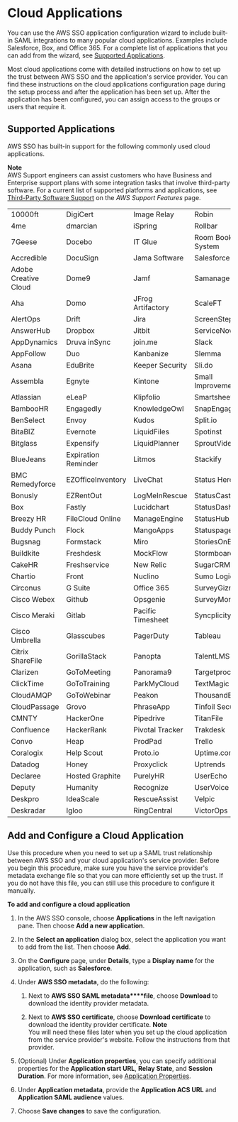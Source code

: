 # Cloud Applications<a name="saasapps"></a>

You can use the AWS SSO application configuration wizard to include built\-in SAML integrations to many popular cloud applications\. Examples include Salesforce, Box, and Office 365\. For a complete list of applications that you can add from the wizard, see [Supported Applications](#saasapps-supported)\.

Most cloud applications come with detailed instructions on how to set up the trust between AWS SSO and the application's service provider\. You can find these instructions on the cloud applications configuration page during the setup process and after the application has been set up\. After the application has been configured, you can assign access to the groups or users that require it\.

## Supported Applications<a name="saasapps-supported"></a>

AWS SSO has built\-in support for the following commonly used cloud applications\.

**Note**  
AWS Support engineers can assist customers who have Business and Enterprise support plans with some integration tasks that involve third\-party software\. For a current list of supported platforms and applications, see [Third\-Party Software Support](https://aws.amazon.com/premiumsupport/faqs/#what3rdParty) on the *AWS Support Features* page\.


|  |  |  |  |  | 
| --- |--- |--- |--- |--- |
| 10000ft | DigiCert | Image Relay | Robin | Vtiger | 
| 4me | dmarcian | iSpring | Rollbar | Way We Do | 
| 7Geese | Docebo | IT Glue | Room Booking System | Weekdone | 
| Accredible | DocuSign | Jama Software | Salesforce | WhosOnLocation | 
| Adobe Creative Cloud | Dome9 | Jamf | Samanage | Workplace by Facebook | 
| Aha | Domo | JFrog Artifactory | ScaleFT | Workstars | 
| AlertOps | Drift | Jira | ScreenSteps | Wrike | 
| AnswerHub | Dropbox | Jitbit | ServiceNow | xMatters | 
| AppDynamics | Druva inSync | join\.me | Slack | Yodeck | 
| AppFollow | Duo | Kanbanize | Slemma | Zendesk | 
| Asana | EduBrite | Keeper Security | Sli\.do | Ziflow | 
| Assembla | Egnyte | Kintone | Small Improvements | Zillable | 
| Atlassian | eLeaP | Klipfolio | Smartsheet | Zoho | 
| BambooHR | Engagedly | KnowledgeOwl | SnapEngage | Zoom | 
| BenSelect | Envoy | Kudos | Split\.io |  | 
| BitaBIZ | Evernote | LiquidFiles | Spotinst |  | 
| Bitglass | Expensify | LiquidPlanner | SproutVideo |  | 
| BlueJeans | Expiration Reminder | Litmos | Stackify |  | 
| BMC Remedyforce | EZOfficeInventory | LiveChat | Status Hero |  | 
| Bonusly | EZRentOut | LogMeInRescue | StatusCast |  | 
| Box | Fastly | Lucidchart | StatusDashboard |  | 
| Breezy HR | FileCloud Online | ManageEngine | StatusHub |  | 
| Buddy Punch | Flock | MangoApps | Statuspage |  | 
| Bugsnag | Formstack | Miro | StoriesOnBoard |  | 
| Buildkite | Freshdesk | MockFlow | Stormboard |  | 
| CakeHR | Freshservice | New Relic | SugarCRM |  | 
| Chartio | Front | Nuclino | Sumo Logic |  | 
| Circonus | G Suite | Office 365 | SurveyGizmo |  | 
| Cisco Webex | Github | Opsgenie | SurveyMonkey |  | 
| Cisco Meraki | Gitlab | Pacific Timesheet | Syncplicity |  | 
| Cisco Umbrella | Glasscubes | PagerDuty | Tableau |  | 
| Citrix ShareFile | GorillaStack | Panopta | TalentLMS |  | 
| Clarizen | GoToMeeting | Panorama9 | Targetprocess |  | 
| ClickTime | GoToTraining | ParkMyCloud | TextMagic |  | 
| CloudAMQP | GoToWebinar | Peakon | ThousandEyes |  | 
| CloudPassage | Grovo | PhraseApp | Tinfoil Security |  | 
| CMNTY | HackerOne | Pipedrive | TitanFile |  | 
| Confluence | HackerRank | Pivotal Tracker | Trakdesk |  | 
| Convo | Heap | ProdPad | Trello |  | 
| Coralogix | Help Scout | Proto\.io | Uptime\.com |  | 
| Datadog | Honey | Proxyclick | Uptrends |  | 
| Declaree | Hosted Graphite | PurelyHR | UserEcho |  | 
| Deputy | Humanity | Recognize | UserVoice |  | 
| Deskpro | IdeaScale | RescueAssist | Velpic |  | 
| Deskradar | Igloo | RingCentral | VictorOps |  | 

## Add and Configure a Cloud Application<a name="saasapps-addconfigapp"></a>

Use this procedure when you need to set up a SAML trust relationship between AWS SSO and your cloud application's service provider\. Before you begin this procedure, make sure you have the service provider's metadata exchange file so that you can more efficiently set up the trust\. If you do not have this file, you can still use this procedure to configure it manually\.

**To add and configure a cloud application**

1. In the AWS SSO console, choose **Applications** in the left navigation pane\. Then choose **Add a new application**\.

1. In the **Select an application** dialog box, select the application you want to add from the list\. Then choose **Add**\. 

1. On the **Configure <application name>** page, under **Details**, type a **Display name** for the application, such as **Salesforce**\.

1. Under **AWS SSO metadata**, do the following:

   1. Next to **AWS SSO SAML metadata****file**, choose **Download** to download the identity provider metadata\.

   1. Next to **AWS SSO certificate**, choose **Download certificate** to download the identity provider certificate\.
**Note**  
You will need these files later when you set up the cloud application from the service provider's website\. Follow the instructions from that provider\. 

1. \(Optional\) Under **Application properties**, you can specify additional properties for the **Application start URL**, **Relay State**, and **Session Duration**\. For more information, see [Application Properties](appproperties.md)\.

1. Under **Application metadata**, provide the **Application ACS URL** and **Application SAML audience** values\.

1. Choose **Save changes** to save the configuration\.